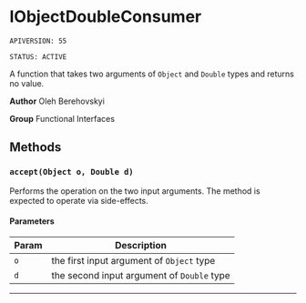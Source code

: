 # IObjectDoubleConsumer

`APIVERSION: 55`

`STATUS: ACTIVE`

A function that takes two arguments of `Object` and `Double` types and returns no value.


**Author** Oleh Berehovskyi


**Group** Functional Interfaces

## Methods
### `accept(Object o, Double d)`

Performs the operation on the two input arguments. The method is expected to operate via side-effects.

#### Parameters
|Param|Description|
|---|---|
|`o`|the first input argument of `Object` type|
|`d`|the second input argument of `Double` type|

---

